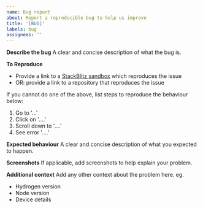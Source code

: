 ```yaml
---
name: Bug report
about: Report a reproducible bug to help us improve
title: '[BUG]'
labels: bug
assignees: ''
---
```


**Describe the bug**
A clear and concise description of what the bug is.

**To Reproduce**

- Provide a link to a [StackBlitz sandbox](https://hydrogen.new) which reproduces the issue
- OR: provide a link to a repository that reproduces the issue

If you cannot do one of the above, list steps to reproduce the behaviour below:

1. Go to '...'
2. Click on '....'
3. Scroll down to '....'
4. See error '....'

**Expected behaviour**
A clear and concise description of what you expected to happen.

**Screenshots**
If applicable, add screenshots to help explain your problem.

**Additional context**
Add any other context about the problem here. eg.

- Hydrogen version
- Node version
- Device details
